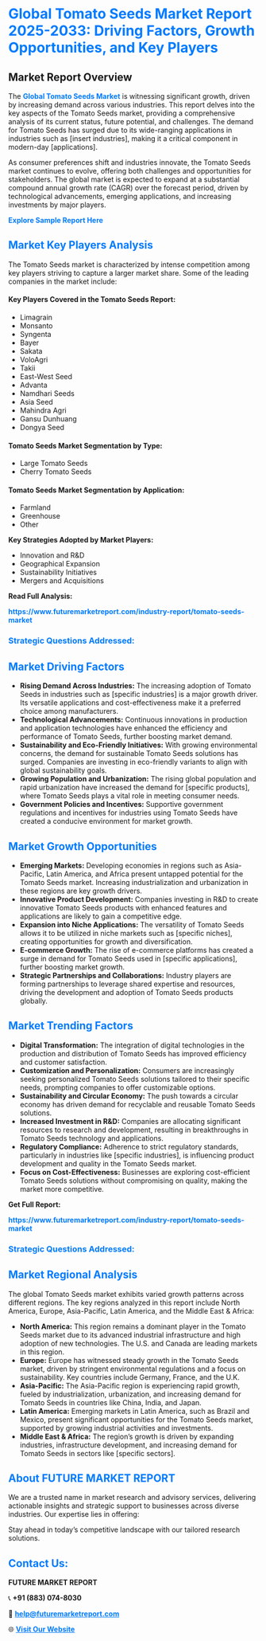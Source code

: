 <h1 style="color: #007BFF;">Global Tomato Seeds Market Report 2025-2033: Driving Factors, Growth Opportunities, and Key Players</h1>

<section id="overview">
<h2>Market Report Overview</h2>
<p>The <a href="https://www.futuremarketreport.com/industry-report/tomato-seeds-market" style="color: #007BFF; text-decoration: none;"><strong>Global Tomato Seeds Market</strong></a> is witnessing significant growth, driven by increasing demand across various industries. This report delves into the key aspects of the Tomato Seeds market, providing a comprehensive analysis of its current status, future potential, and challenges. The demand for Tomato Seeds has surged due to its wide-ranging applications in industries such as [insert industries], making it a critical component in modern-day [applications].</p>
<p>As consumer preferences shift and industries innovate, the Tomato Seeds market continues to evolve, offering both challenges and opportunities for stakeholders. The global market is expected to expand at a substantial compound annual growth rate (CAGR) over the forecast period, driven by technological advancements, emerging applications, and increasing investments by major players.</p>
</section>

<section id="overview">
<p><a href="https://www.futuremarketreport.com/request-sample/reportId=91580" style="color: #007BFF; text-decoration: none;"><strong>Explore Sample Report Here</strong></a></p>
</section>

<section id="key-players">
<h2 style="color: #007BFF;">Market Key Players Analysis</h2>
<p>The Tomato Seeds market is characterized by intense competition among key players striving to capture a larger market share. Some of the leading companies in the market include:</p>
<h4>Key Players Covered in the Tomato Seeds Report:</h4>
<ul><li>Limagrain</li><li>Monsanto</li><li>Syngenta</li><li>Bayer</li><li>Sakata</li><li>VoloAgri</li><li>Takii</li><li>East-West Seed</li><li>Advanta</li><li>Namdhari Seeds</li><li>Asia Seed</li><li>Mahindra Agri</li><li>Gansu Dunhuang</li><li>Dongya Seed</li></ul>
<h4>Tomato Seeds Market Segmentation by Type:</h4>
<ul><li>Large Tomato Seeds</li><li>Cherry Tomato Seeds</li></ul>

<h4>Tomato Seeds Market Segmentation by Application:</h4>
<ul><li>Farmland</li><li>Greenhouse</li><li>Other</li></ul>
<p><strong>Key Strategies Adopted by Market Players:</strong></p>
<ul>
<li>Innovation and R&D</li>
<li>Geographical Expansion</li>
<li>Sustainability Initiatives</li>
<li>Mergers and Acquisitions</li>
</ul>
</section>

<section>
<p><strong>Read Full Analysis: </strong></p><a href="https://www.futuremarketreport.com/industry-report/tomato-seeds-market" style="color: #007BFF; text-decoration: none;"><strong>https://www.futuremarketreport.com/industry-report/tomato-seeds-market</strong></a>
<h3 style="color: #007BFF;">Strategic Questions Addressed:</h3>
</section>

<section id="driving-factors">
<h2 style="color: #007BFF;">Market Driving Factors</h2>
<ul>
<li><strong>Rising Demand Across Industries:</strong> The increasing adoption of Tomato Seeds in industries such as [specific industries] is a major growth driver. Its versatile applications and cost-effectiveness make it a preferred choice among manufacturers.</li>
<li><strong>Technological Advancements:</strong> Continuous innovations in production and application technologies have enhanced the efficiency and performance of Tomato Seeds, further boosting market demand.</li>
<li><strong>Sustainability and Eco-Friendly Initiatives:</strong> With growing environmental concerns, the demand for sustainable Tomato Seeds solutions has surged. Companies are investing in eco-friendly variants to align with global sustainability goals.</li>
<li><strong>Growing Population and Urbanization:</strong> The rising global population and rapid urbanization have increased the demand for [specific products], where Tomato Seeds plays a vital role in meeting consumer needs.</li>
<li><strong>Government Policies and Incentives:</strong> Supportive government regulations and incentives for industries using Tomato Seeds have created a conducive environment for market growth.</li>
</ul>
</section>

<section id="growth-opportunities">
<h2 style="color: #007BFF;">Market Growth Opportunities</h2>
<ul>
<li><strong>Emerging Markets:</strong> Developing economies in regions such as Asia-Pacific, Latin America, and Africa present untapped potential for the Tomato Seeds market. Increasing industrialization and urbanization in these regions are key growth drivers.</li>
<li><strong>Innovative Product Development:</strong> Companies investing in R&D to create innovative Tomato Seeds products with enhanced features and applications are likely to gain a competitive edge.</li>
<li><strong>Expansion into Niche Applications:</strong> The versatility of Tomato Seeds allows it to be utilized in niche markets such as [specific niches], creating opportunities for growth and diversification.</li>
<li><strong>E-commerce Growth:</strong> The rise of e-commerce platforms has created a surge in demand for Tomato Seeds used in [specific applications], further boosting market growth.</li>
<li><strong>Strategic Partnerships and Collaborations:</strong> Industry players are forming partnerships to leverage shared expertise and resources, driving the development and adoption of Tomato Seeds products globally.</li>
</ul>
</section>

<section id="trending-factors">
<h2 style="color: #007BFF;">Market Trending Factors</h2>
<ul>
<li><strong>Digital Transformation:</strong> The integration of digital technologies in the production and distribution of Tomato Seeds has improved efficiency and customer satisfaction.</li>
<li><strong>Customization and Personalization:</strong> Consumers are increasingly seeking personalized Tomato Seeds solutions tailored to their specific needs, prompting companies to offer customizable options.</li>
<li><strong>Sustainability and Circular Economy:</strong> The push towards a circular economy has driven demand for recyclable and reusable Tomato Seeds solutions.</li>
<li><strong>Increased Investment in R&D:</strong> Companies are allocating significant resources to research and development, resulting in breakthroughs in Tomato Seeds technology and applications.</li>
<li><strong>Regulatory Compliance:</strong> Adherence to strict regulatory standards, particularly in industries like [specific industries], is influencing product development and quality in the Tomato Seeds market.</li>
<li><strong>Focus on Cost-Effectiveness:</strong> Businesses are exploring cost-efficient Tomato Seeds solutions without compromising on quality, making the market more competitive.</li>
</ul>
</section>

<section>
<p><strong>Get Full Report: </strong></p><a href="https://www.futuremarketreport.com/industry-report/tomato-seeds-market" style="color: #007BFF; text-decoration: none;"><strong>https://www.futuremarketreport.com/industry-report/tomato-seeds-market</strong></a>
<h3 style="color: #007BFF;">Strategic Questions Addressed:</h3>
</section>


<section id="regional-analysis">
<h2 style="color: #007BFF;">Market Regional Analysis</h2>
<p>The global Tomato Seeds market exhibits varied growth patterns across different regions. The key regions analyzed in this report include North America, Europe, Asia-Pacific, Latin America, and the Middle East & Africa:</p>
<ul>
<li><strong>North America:</strong> This region remains a dominant player in the Tomato Seeds market due to its advanced industrial infrastructure and high adoption of new technologies. The U.S. and Canada are leading markets in this region.</li>
<li><strong>Europe:</strong> Europe has witnessed steady growth in the Tomato Seeds market, driven by stringent environmental regulations and a focus on sustainability. Key countries include Germany, France, and the U.K.</li>
<li><strong>Asia-Pacific:</strong> The Asia-Pacific region is experiencing rapid growth, fueled by industrialization, urbanization, and increasing demand for Tomato Seeds in countries like China, India, and Japan.</li>
<li><strong>Latin America:</strong> Emerging markets in Latin America, such as Brazil and Mexico, present significant opportunities for the Tomato Seeds market, supported by growing industrial activities and investments.</li>
<li><strong>Middle East & Africa:</strong> The region’s growth is driven by expanding industries, infrastructure development, and increasing demand for Tomato Seeds in sectors like [specific sectors].</li>
</ul>
</section>

<footer>
<h2 style="color: #007BFF;">About FUTURE MARKET REPORT</h2>
<p>We are a trusted name in market research and advisory services, delivering actionable insights and strategic support to businesses across diverse industries. Our expertise lies in offering:</p>

<p>Stay ahead in today’s competitive landscape with our tailored research solutions.</p>

<h2 style="color: #007BFF;">Contact Us:</h2>
<p><strong>FUTURE MARKET REPORT</strong></p>
<p>📞 <strong>+91 (883) 074-8030</strong></p>
<p>📧 <strong><a href="mailto:help@futuremarketreport.com" style="color: #007BFF;">help@futuremarketreport.com</a></strong></p>
<p>🌐 <strong><a href="https://www.futuremarketreport.com/" style="color: #007BFF;">Visit Our Website</a></strong></p>
</footer>